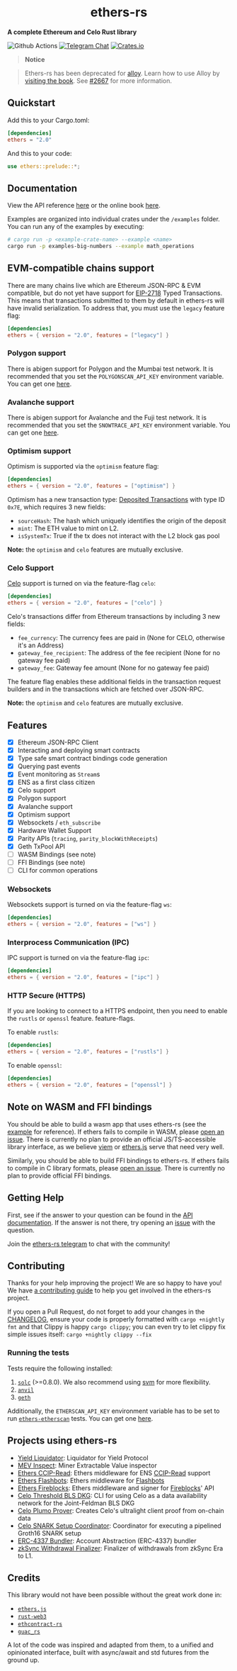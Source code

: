 # <h1 align="center"> ethers-rs </h1>

**A complete Ethereum and Celo Rust library**

![Github Actions](https://github.com/gakonst/ethers-rs/workflows/Tests/badge.svg)
[![Telegram Chat](https://img.shields.io/endpoint?color=neon&style=flat-square&url=https%3A%2F%2Ftg.sumanjay.workers.dev%2Fethers_rs)](https://t.me/ethers_rs)
[![Crates.io][crates-badge]][crates-url]

[crates-badge]: https://img.shields.io/crates/v/ethers.svg
[crates-url]: https://crates.io/crates/ethers

> **Notice**

> Ethers-rs has been deprecated for [alloy](https://github.com/alloy-rs). Learn how to use Alloy by [visiting the book](https://alloy.rs).
> See [#2667](https://github.com/gakonst/ethers-rs/issues/2667) for more information.

## Quickstart

Add this to your Cargo.toml:

```toml
[dependencies]
ethers = "2.0"
```

And this to your code:

```rust
use ethers::prelude::*;
```

## Documentation

View the API reference [here](https://docs.rs/ethers) or the online book [here](https://gakonst.com/ethers-rs).

Examples are organized into individual crates under the `/examples` folder.
You can run any of the examples by executing:

```bash
# cargo run -p <example-crate-name> --example <name>
cargo run -p examples-big-numbers --example math_operations
```

## EVM-compatible chains support

There are many chains live which are Ethereum JSON-RPC & EVM compatible, but do not yet have
support for [EIP-2718](https://eips.ethereum.org/EIPS/eip-2718) Typed Transactions. This means
that transactions submitted to them by default in ethers-rs will have invalid serialization. To
address that, you must use the `legacy` feature flag:

```toml
[dependencies]
ethers = { version = "2.0", features = ["legacy"] }
```

### Polygon support

There is abigen support for Polygon and the Mumbai test network. It is recommended that you set the `POLYGONSCAN_API_KEY` environment variable.
You can get one [here](https://polygonscan.com/apis).

### Avalanche support

There is abigen support for Avalanche and the Fuji test network. It is recommended that you set the `SNOWTRACE_API_KEY` environment variable.
You can get one [here](https://snowtrace.io/apis).

### Optimism support

Optimism is supported via the `optimism` feature flag:

```toml
[dependencies]
ethers = { version = "2.0", features = ["optimism"] }
```

Optimism has a new transaction type: [Deposited Transactions](https://github.com/ethereum-optimism/optimism/blob/develop/specs/deposits.md#the-deposited-transaction-type)
with type ID `0x7E`, which requires 3 new fields:

-   `sourceHash`: The hash which uniquely identifies the origin of the deposit
-   `mint`: The ETH value to mint on L2.
-   `isSystemTx`: True if the tx does not interact with the L2 block gas pool

**Note:** the `optimism` and `celo` features are mutually exclusive.

### Celo Support

[Celo](https://celo.org) support is turned on via the feature-flag `celo`:

```toml
[dependencies]
ethers = { version = "2.0", features = ["celo"] }
```

Celo's transactions differ from Ethereum transactions by including 3 new fields:

-   `fee_currency`: The currency fees are paid in (None for CELO, otherwise it's an Address)
-   `gateway_fee_recipient`: The address of the fee recipient (None for no gateway fee paid)
-   `gateway_fee`: Gateway fee amount (None for no gateway fee paid)

The feature flag enables these additional fields in the transaction request builders and
in the transactions which are fetched over JSON-RPC.

**Note:** the `optimism` and `celo` features are mutually exclusive.

## Features

-   [x] Ethereum JSON-RPC Client
-   [x] Interacting and deploying smart contracts
-   [x] Type safe smart contract bindings code generation
-   [x] Querying past events
-   [x] Event monitoring as `Stream`s
-   [x] ENS as a first class citizen
-   [x] Celo support
-   [x] Polygon support
-   [x] Avalanche support
-   [x] Optimism support
-   [x] Websockets / `eth_subscribe`
-   [x] Hardware Wallet Support
-   [x] Parity APIs (`tracing`, `parity_blockWithReceipts`)
-   [x] Geth TxPool API
-   [ ] WASM Bindings (see note)
-   [ ] FFI Bindings (see note)
-   [ ] CLI for common operations

### Websockets

Websockets support is turned on via the feature-flag `ws`:

```toml
[dependencies]
ethers = { version = "2.0", features = ["ws"] }
```

### Interprocess Communication (IPC)

IPC support is turned on via the feature-flag `ipc`:

```toml
[dependencies]
ethers = { version = "2.0", features = ["ipc"] }
```

### HTTP Secure (HTTPS)

If you are looking to connect to a HTTPS endpoint, then you need to enable the `rustls` or `openssl` feature.
feature-flags.

To enable `rustls`:

```toml
[dependencies]
ethers = { version = "2.0", features = ["rustls"] }
```

To enable `openssl`:

```toml
[dependencies]
ethers = { version = "2.0", features = ["openssl"] }
```

## Note on WASM and FFI bindings

You should be able to build a wasm app that uses ethers-rs (see the [example](./examples/wasm) for reference).
If ethers fails to compile in WASM, please [open an issue][issue].
There is currently no plan to provide an official JS/TS-accessible library
interface, as we believe [viem](https://viem.sh) or [ethers.js](https://docs.ethers.io/v6/)
serve that need very well.

Similarly, you should be able to build FFI bindings to ethers-rs. If ethers
fails to compile in C library formats, please [open an issue][issue].
There is currently no plan to provide official FFI bindings.

[issue]: https://github.com/gakonst/ethers-rs/issues/new/choose

## Getting Help

First, see if the answer to your question can be found in the [API documentation](https://docs.rs/ethers). If the answer
is not there, try opening an [issue](https://github.com/gakonst/ethers-rs/issues/new) with the question.

Join the [ethers-rs telegram](https://t.me/ethers_rs) to chat with the community!

## Contributing

Thanks for your help improving the project! We are so happy to have you! We have
[a contributing guide](./CONTRIBUTING.md) to help you get involved in the ethers-rs project.

If you open a Pull Request, do not forget to add your changes in the [CHANGELOG](./CHANGELOG.md), ensure your code is
properly formatted with `cargo +nightly fmt` and that Clippy is happy `cargo clippy`; you can even try to let clippy fix simple
issues itself: `cargo +nightly clippy --fix`

### Running the tests

Tests require the following installed:

1. [`solc`](https://docs.soliditylang.org/en/latest/installing-solidity.html) (>=0.8.0). We also recommend using [svm](https://github.com/roynalnaruto/svm-rs) for more flexibility.
2. [`anvil`](https://github.com/foundry-rs/foundry/tree/master/crates/anvil#readme)
3. [`geth`](https://github.com/ethereum/go-ethereum)

Additionally, the `ETHERSCAN_API_KEY` environment variable has to be set to run [`ethers-etherscan`](./ethers-etherscan) tests.
You can get one [here](https://etherscan.io/apis).

## Projects using ethers-rs

-   [Yield Liquidator](https://github.com/yieldprotocol/yield-liquidator/): Liquidator for Yield Protocol
-   [MEV Inspect](https://github.com/flashbots/mev-inspect-rs/): Miner Extractable Value inspector
-   [Ethers CCIP-Read](https://github.com/ensdomains/ethers-ccip-read): Ethers middleware for ENS [CCIP-Read](https://eips.ethereum.org/EIPS/eip-3668) support
-   [Ethers Flashbots](https://github.com/onbjerg/ethers-flashbots): Ethers middleware for [Flashbots](https://docs.flashbots.net)
-   [Ethers Fireblocks](https://github.com/gakonst/ethers-fireblocks): Ethers middleware and signer for [Fireblocks](https://fireblocks.io)' API
-   [Celo Threshold BLS DKG](https://github.com/celo-org/celo-threshold-bls-rs/): CLI for using Celo as a data availability network for the Joint-Feldman BLS DKG
-   [Celo Plumo Prover](https://github.com/celo-org/plumo-prover): Creates Celo's ultralight client proof from on-chain data
-   [Celo SNARK Setup Coordinator](https://github.com/celo-org/snark-setup-operator): Coordinator for executing a pipelined Groth16 SNARK setup
-   [ERC-4337 Bundler](https://github.com/Vid201/aa-bundler/): Account Abstraction (ERC-4337) bundler
-   [zkSync Withdrawal Finalizer](https://github.com/matter-labs/zksync-withdrawal-finalizer): Finalizer of withdrawals from zkSync Era to L1.

## Credits

This library would not have been possible without the great work done in:

-   [`ethers.js`](https://github.com/ethers-io/ethers.js/)
-   [`rust-web3`](https://github.com/tomusdrw/rust-web3/)
-   [`ethcontract-rs`](https://github.com/gnosis/ethcontract-rs/)
-   [`guac_rs`](https://github.com/althea-net/guac_rs/)

A lot of the code was inspired and adapted from them, to a unified and opinionated interface,
built with async/await and std futures from the ground up.
